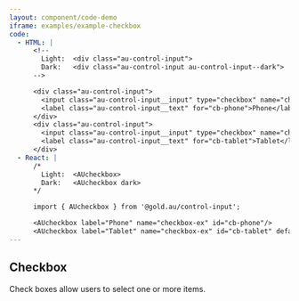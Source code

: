 ```yaml
---
layout: component/code-demo
iframe: examples/example-checkbox
code:
  - HTML: |
      <!--
        Light:  <div class="au-control-input">
        Dark:   <div class="au-control-input au-control-input--dark">
      -->

      <div class="au-control-input">
        <input class="au-control-input__input" type="checkbox" name="checkbox-ex" id="cb-phone">
        <label class="au-control-input__text" for="cb-phone">Phone</label>
      </div>
      <div class="au-control-input">
        <input class="au-control-input__input" type="checkbox" name="checkbox-ex" id="cb-tablet" checked>
        <label class="au-control-input__text" for="cb-tablet">Tablet</label>
      </div>
  - React: |
      /*
        Light:  <AUcheckbox>
        Dark:   <AUcheckbox dark>
      */

      import { AUcheckbox } from '@gold.au/control-input';

      <AUcheckbox label="Phone" name="checkbox-ex" id="cb-phone"/>
      <AUcheckbox label="Tablet" name="checkbox-ex" id="cb-tablet" defaultChecked />
---
```

## Checkbox

Check boxes allow users to select one or more items.
